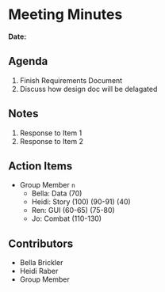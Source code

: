 # Meeting Minutes
**Date:**

## Agenda
1. Finish Requirements Document
2. Discuss how design doc will be delagated

## Notes
1. Response to Item 1
2. Response to Item 2

## Action Items
* Group Member `n`
    * Bella: Data (70)
    * Heidi: Story (100) (90-91) (40)
    * Ren: GUI (60-65) (75-80)
    * Jo: Combat (110-130)

## Contributors
* Bella Brickler
* Heidi Raber
* Group Member